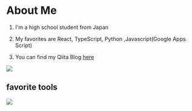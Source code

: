 # About Me

1. I'm a high school student from Japan

2. My favorites are React, TypeScript, Python ,Javascript(Google Apps Script)

3. You can find my Qiita Blog [here]([https://zenn.dev/manase](https://qiita.com/harumaru870))

![](https://github-readme-stats.vercel.app/api/top-langs?username=harumaru870&show_icons=true&locale=en&layout=compact)

## favorite tools

<img src="https://skillicons.dev/icons?i=html,css,js,typescript,python,react,aws,ae,figma,ai,vercel,ps,vscode" /> <br /><br />

